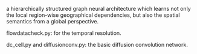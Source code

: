 a hierarchically structured graph neural architecture which learns not only the local region-wise geographical dependencies, but also the spatial semantics from a global perspective.

flowdatacheck.py: for the temporal resolution.

dc_cell.py and diffusionconv.py: the basic diffusion convolution network.

